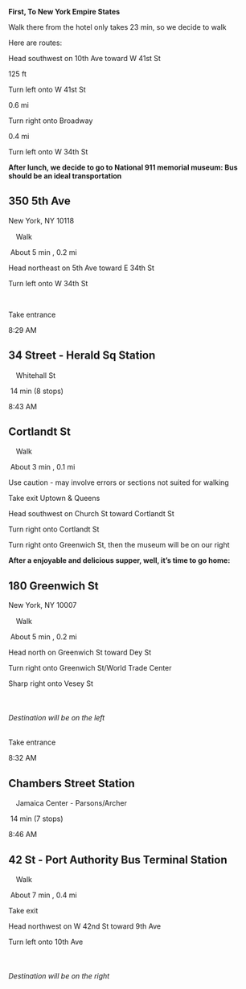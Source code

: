 **First, To New York Empire States**

Walk there from the hotel only takes 23 min, so we decide to walk

Here are routes:

Head southwest on 10th Ave toward W 41st St

125 ft

Turn left onto W 41st St

0.6 mi

Turn right onto Broadway

0.4 mi

Turn left onto W 34th St

**After lunch, we decide to go to National 911 memorial museum: Bus
should be an ideal transportation**

350 5th Ave
-----------

New York, NY 10118

<img src="media/image1.png" width="15" height="15" />Walk

 About 5 min , 0.2 mi

Head northeast on 5th Ave toward E 34th St

Turn left onto W 34th St

 

Take entrance

8:29 AM

34 Street - Herald Sq Station
-----------------------------

<img src="media/image2.png" width="15" height="15" />Whitehall St

 14 min (8 stops)

8:43 AM

Cortlandt St
------------

<img src="media/image1.png" width="15" height="15" />Walk

 About 3 min , 0.1 mi

Use caution - may involve errors or sections not suited for walking

Take exit Uptown & Queens

Head southwest on Church St toward Cortlandt St

Turn right onto Cortlandt St

Turn right onto Greenwich St, then the museum will be on our right

**After a enjoyable and delicious supper, well, it’s time to go home:**

180 Greenwich St
----------------

New York, NY 10007

<img src="media/image1.png" width="15" height="15" />Walk

 About 5 min , 0.2 mi

Head north on Greenwich St toward Dey St

Turn right onto Greenwich St/World Trade Center

Sharp right onto Vesey St

 

###### Destination will be on the left

Take entrance

8:32 AM

Chambers Street Station
-----------------------

<img src="media/image3.png" width="15" height="15" />Jamaica Center -
Parsons/Archer

 14 min (7 stops)

8:46 AM

42 St - Port Authority Bus Terminal Station
-------------------------------------------

<img src="media/image1.png" width="15" height="15" />Walk

 About 7 min , 0.4 mi

Take exit

Head northwest on W 42nd St toward 9th Ave

Turn left onto 10th Ave

 

###### Destination will be on the right
